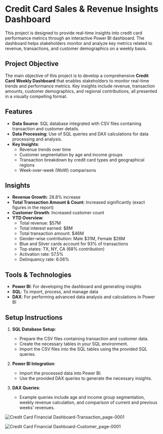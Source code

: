 # Credit Card Sales & Revenue Insights Dashboard

This project is designed to provide real-time insights into credit card performance metrics through an interactive Power BI dashboard. The dashboard helps stakeholders monitor and analyze key metrics related to revenue, transactions, and customer demographics on a weekly basis.

## Project Objective

The main objective of this project is to develop a comprehensive **Credit Card Weekly Dashboard** that enables stakeholders to monitor real-time trends and performance metrics. Key insights include revenue, transaction amounts, customer demographics, and regional contributions, all presented in a visually compelling format.

## Features

- **Data Source**: SQL database integrated with CSV files containing transaction and customer details.
- **Data Processing**: Use of SQL queries and DAX calculations for data processing and analysis.
- **Key Insights**: 
  - Revenue trends over time
  - Customer segmentation by age and income groups
  - Transaction breakdown by credit card types and geographical regions
  - Week-over-week (WoW) comparisons

## Insights

- **Revenue Growth**: 28.8% increase
- **Total Transaction Amount & Count**: Increased significantly (exact figures in the report)
- **Customer Growth**: Increased customer count
- **YTD Overview**:
  - Total revenue: $57M
  - Total interest earned: $8M
  - Total transaction amount: $46M
  - Gender-wise contribution: Male $31M, Female $26M
  - Blue and Silver cards account for 93% of transactions
  - Top states: TX, NY, CA (68% contribution)
  - Activation rate: 57.5%
  - Delinquency rate: 6.06%

## Tools & Technologies

- **Power BI**: For developing the dashboard and generating insights
- **SQL**: To import, process, and manage data
- **DAX**: For performing advanced data analysis and calculations in Power BI

## Setup Instructions

1. **SQL Database Setup**:
   - Prepare the CSV files containing transaction and customer data.
   - Create the necessary tables in your SQL environment.
   - Import the CSV files into the SQL tables using the provided SQL queries.

2. **Power BI Integration**:
   - Import the processed data into Power BI.
   - Use the provided DAX queries to generate the necessary insights.

3. **DAX Queries**: 
   - Example queries include age and income group segmentation, weekly revenue calculation, and comparison of current and previous weeks' revenues.

![Credit Card Financial Dashboard-Transaction_page-0001](https://github.com/user-attachments/assets/f8d36278-e437-484b-ba21-565a3967ddea)

![Credit Card Financial Dashboard-Customer_page-0001](https://github.com/user-attachments/assets/7ec013d8-43d8-4bde-8e06-d7b35c8e0ee4)
